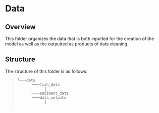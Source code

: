# Data

## Overview

This folder organizes the data that is both inputted for the creation of the model as well as the outputted as products of data cleaning.

## Structure 
The structure of this folder is as follows:
> ```
> └───data
>       └───fish_data
>             │
>       └───sediment_data
>       └───data_outputs
>             │  
>       
